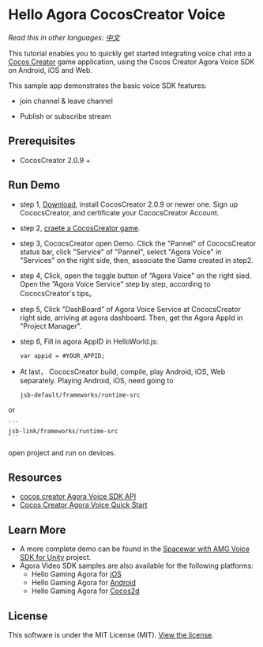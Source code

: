 # Hello Agora CocosCreator Voice

*Read this in other languages: [中文](README.zh.md)*

This tutorial enables you to quickly get started integrating voice chat into a [Cocos Creator](https://www.cocos.com/) game application, using the Cocos Creator Agora Voice SDK on Android, iOS and Web. 

This sample app demonstrates the basic voice SDK features:

- join channel & leave channel

- Publish or subscribe stream

## Prerequisites
- CocosCreator 2.0.9 +


## Run Demo

- step 1, [Download](https://www.cocos.com/download), install CocosCreator 2.0.9 or newer one. Sign up CococsCreator, and certificate your CococsCreator Account.

- step 2, [craete a CocosCreator game](https://account.cocos.com/#/game/create_game).

- step 3, CococsCreator open Demo. Click the "Pannel" of CococsCreator status bar, click "Service" of "Pannel", select "Agora Voice" in "Services" on the right side, then, associate the Game created in step2. 
 
- step 4, Click, open the toggle button of “Agora Voice" on the right sied. Open the ”Agora Voice Service" step by step, according to CococsCreator's tips。 

- step 5, Click "DashBoard" of Agora Voice Service at CococsCreator right side, arriving at agora dashboard. Then, get the Agora AppId in "Project Manager".

- step 6, Fill in agora AppID in HelloWorld.js:

	```
	var appid = #YOUR_APPID;
	```

- At last， CococsCreator build, compile, play Android, iOS, Web separately.
Playing Android, iOS, need going to 

	```
	jsb-default/frameworks/runtime-src 
	```
or 

	```
	jsb-link/frameworks/runtime-src
	```
open project and run on devices.

## Resources
- [cocos creator Agora Voice SDK API](https://docs.agora.io/cn/Interactive%20Gaming/game_coco)
- [Cocos Creator Agora Voice Quick Start](https://docs.agora.io/en/Interactive%20Gaming/game_c?platform=Cocos%20Creator)

## Learn More
- A more complete demo can be found in the [Spacewar with AMG Voice SDK for Unity](https://github.com/AgoraIO/Voice-Call-for-Mobile-Gaming/tree/master/Advanced-Voice-Call-for-Gaming/Spacewar-with-AMG-Voice-SDK-Unity) project.
- Agora Video SDK samples are also available for the following platforms:
	- Hello Gaming Agora for [iOS](https://github.com/AgoraIO/Hello-Gaming-Agora-iOS)
	- Hello Gaming Agora for [Android](https://github.com/AgoraIO/Hello-Gaming-Agora-Android)
	- Hello Gaming Agora for [Cocos2d](https://github.com/AgoraIO/Hello-Cocos2d-Agora)

## License
This software is under the MIT License (MIT). [View the license](LICENSE.md).